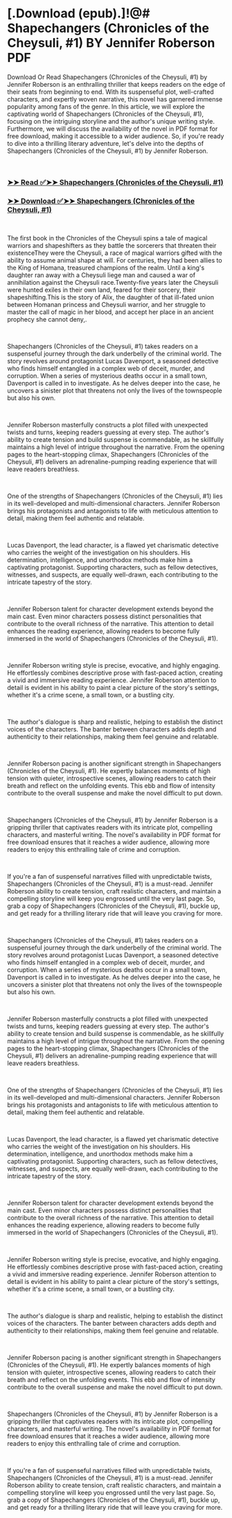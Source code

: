 # [.Download (epub).]!@# Shapechangers (Chronicles of the Cheysuli, #1) BY Jennifer Roberson PDF

<p>Download Or Read Shapechangers (Chronicles of the Cheysuli, #1) by Jennifer Roberson is an enthralling thriller that keeps readers on the edge of their seats from beginning to end. With its suspenseful plot, well-crafted characters, and expertly woven narrative, this novel has garnered immense popularity among fans of the genre. In this article, we will explore the captivating world of Shapechangers (Chronicles of the Cheysuli, #1), focusing on the intriguing storyline and the author's unique writing style. Furthermore, we will discuss the availability of the novel in PDF format for free download, making it accessible to a wider audience. So, if you're ready to dive into a thrilling literary adventure, let's delve into the depths of Shapechangers (Chronicles of the Cheysuli, #1) by Jennifer Roberson.</p>
<p>&nbsp;</p>

### [➤➤ Read ✅➤➤ Shapechangers (Chronicles of the Cheysuli, #1)](https://pdfwebsitebooks.blogspot.com/id/1046558)

### [➤➤ Download ✅➤➤ Shapechangers (Chronicles of the Cheysuli, #1)](https://pdfwebsitebooks.blogspot.com/id/1046558)

<p>&nbsp;</p>
<p>The first book in the Chronicles of the Cheysuli spins a tale of magical warriors and shapeshifters as they battle the sorcerers that threaten their existenceThey were the Cheysuli, a race of magical warriors gifted with the ability to assume animal shape at will. For centuries, they had been allies to the King of Homana, treasured champions of the realm. Until a king's daughter ran away with a Cheysuli liege man and caused a war of annihilation against the Cheysuli race.Twenty-five years later the Cheysuli were hunted exiles in their own land, feared for their sorcery, their shapeshifting.This is the story of Alix, the daughter of that ill-fated union between Homanan princess and Cheysuli warrior, and her struggle to master the call of magic in her blood, and accept her place in an ancient prophecy she cannot deny,.</p>
<p>&nbsp;</p>
<p>Shapechangers (Chronicles of the Cheysuli, #1) takes readers on a suspenseful journey through the dark underbelly of the criminal world. The story revolves around protagonist Lucas Davenport, a seasoned detective who finds himself entangled in a complex web of deceit, murder, and corruption. When a series of mysterious deaths occur in a small town, Davenport is called in to investigate. As he delves deeper into the case, he uncovers a sinister plot that threatens not only the lives of the townspeople but also his own.</p>
<p>&nbsp;</p>
<p>Jennifer Roberson masterfully constructs a plot filled with unexpected twists and turns, keeping readers guessing at every step. The author's ability to create tension and build suspense is commendable, as he skillfully maintains a high level of intrigue throughout the narrative. From the opening pages to the heart-stopping climax, Shapechangers (Chronicles of the Cheysuli, #1) delivers an adrenaline-pumping reading experience that will leave readers breathless.</p>
<p>&nbsp;</p>
<p>One of the strengths of Shapechangers (Chronicles of the Cheysuli, #1) lies in its well-developed and multi-dimensional characters. Jennifer Roberson brings his protagonists and antagonists to life with meticulous attention to detail, making them feel authentic and relatable.</p>
<p>&nbsp;</p>
<p>Lucas Davenport, the lead character, is a flawed yet charismatic detective who carries the weight of the investigation on his shoulders. His determination, intelligence, and unorthodox methods make him a captivating protagonist. Supporting characters, such as fellow detectives, witnesses, and suspects, are equally well-drawn, each contributing to the intricate tapestry of the story.</p>
<p>&nbsp;</p>
<p>Jennifer Roberson talent for character development extends beyond the main cast. Even minor characters possess distinct personalities that contribute to the overall richness of the narrative. This attention to detail enhances the reading experience, allowing readers to become fully immersed in the world of Shapechangers (Chronicles of the Cheysuli, #1).</p>
<p>&nbsp;</p>
<p>Jennifer Roberson writing style is precise, evocative, and highly engaging. He effortlessly combines descriptive prose with fast-paced action, creating a vivid and immersive reading experience. Jennifer Roberson attention to detail is evident in his ability to paint a clear picture of the story's settings, whether it's a crime scene, a small town, or a bustling city.</p>
<p>&nbsp;</p>
<p>The author's dialogue is sharp and realistic, helping to establish the distinct voices of the characters. The banter between characters adds depth and authenticity to their relationships, making them feel genuine and relatable.</p>
<p>&nbsp;</p>
<p>Jennifer Roberson pacing is another significant strength in Shapechangers (Chronicles of the Cheysuli, #1). He expertly balances moments of high tension with quieter, introspective scenes, allowing readers to catch their breath and reflect on the unfolding events. This ebb and flow of intensity contribute to the overall suspense and make the novel difficult to put down.</p>
<p>&nbsp;</p>
<p>Shapechangers (Chronicles of the Cheysuli, #1) by Jennifer Roberson is a gripping thriller that captivates readers with its intricate plot, compelling characters, and masterful writing. The novel's availability in PDF format for free download ensures that it reaches a wider audience, allowing more readers to enjoy this enthralling tale of crime and corruption.</p>
<p>&nbsp;</p>
<p>If you're a fan of suspenseful narratives filled with unpredictable twists, Shapechangers (Chronicles of the Cheysuli, #1) is a must-read. Jennifer Roberson ability to create tension, craft realistic characters, and maintain a compelling storyline will keep you engrossed until the very last page. So, grab a copy of Shapechangers (Chronicles of the Cheysuli, #1), buckle up, and get ready for a thrilling literary ride that will leave you craving for more.</p>
<p>&nbsp;</p>
<p>Shapechangers (Chronicles of the Cheysuli, #1) takes readers on a suspenseful journey through the dark underbelly of the criminal world. The story revolves around protagonist Lucas Davenport, a seasoned detective who finds himself entangled in a complex web of deceit, murder, and corruption. When a series of mysterious deaths occur in a small town, Davenport is called in to investigate. As he delves deeper into the case, he uncovers a sinister plot that threatens not only the lives of the townspeople but also his own.</p>
<p>&nbsp;</p>
<p>Jennifer Roberson masterfully constructs a plot filled with unexpected twists and turns, keeping readers guessing at every step. The author's ability to create tension and build suspense is commendable, as he skillfully maintains a high level of intrigue throughout the narrative. From the opening pages to the heart-stopping climax, Shapechangers (Chronicles of the Cheysuli, #1) delivers an adrenaline-pumping reading experience that will leave readers breathless.</p>
<p>&nbsp;</p>
<p>One of the strengths of Shapechangers (Chronicles of the Cheysuli, #1) lies in its well-developed and multi-dimensional characters. Jennifer Roberson brings his protagonists and antagonists to life with meticulous attention to detail, making them feel authentic and relatable.</p>
<p>&nbsp;</p>
<p>Lucas Davenport, the lead character, is a flawed yet charismatic detective who carries the weight of the investigation on his shoulders. His determination, intelligence, and unorthodox methods make him a captivating protagonist. Supporting characters, such as fellow detectives, witnesses, and suspects, are equally well-drawn, each contributing to the intricate tapestry of the story.</p>
<p>&nbsp;</p>
<p>Jennifer Roberson talent for character development extends beyond the main cast. Even minor characters possess distinct personalities that contribute to the overall richness of the narrative. This attention to detail enhances the reading experience, allowing readers to become fully immersed in the world of Shapechangers (Chronicles of the Cheysuli, #1).</p>
<p>&nbsp;</p>
<p>Jennifer Roberson writing style is precise, evocative, and highly engaging. He effortlessly combines descriptive prose with fast-paced action, creating a vivid and immersive reading experience. Jennifer Roberson attention to detail is evident in his ability to paint a clear picture of the story's settings, whether it's a crime scene, a small town, or a bustling city.</p>
<p>&nbsp;</p>
<p>The author's dialogue is sharp and realistic, helping to establish the distinct voices of the characters. The banter between characters adds depth and authenticity to their relationships, making them feel genuine and relatable.</p>
<p>&nbsp;</p>
<p>Jennifer Roberson pacing is another significant strength in Shapechangers (Chronicles of the Cheysuli, #1). He expertly balances moments of high tension with quieter, introspective scenes, allowing readers to catch their breath and reflect on the unfolding events. This ebb and flow of intensity contribute to the overall suspense and make the novel difficult to put down.</p>
<p>&nbsp;</p>
<p>Shapechangers (Chronicles of the Cheysuli, #1) by Jennifer Roberson is a gripping thriller that captivates readers with its intricate plot, compelling characters, and masterful writing. The novel's availability in PDF format for free download ensures that it reaches a wider audience, allowing more readers to enjoy this enthralling tale of crime and corruption.</p>
<p>&nbsp;</p>
<p>If you're a fan of suspenseful narratives filled with unpredictable twists, Shapechangers (Chronicles of the Cheysuli, #1) is a must-read. Jennifer Roberson ability to create tension, craft realistic characters, and maintain a compelling storyline will keep you engrossed until the very last page. So, grab a copy of Shapechangers (Chronicles of the Cheysuli, #1), buckle up, and get ready for a thrilling literary ride that will leave you craving for more.</p>
<p>&nbsp;</p>
